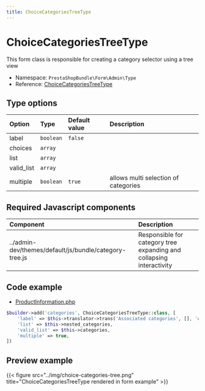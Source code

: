 ```yaml
---
title: ChoiceCategoriesTreeType
---
```


# ChoiceCategoriesTreeType

This form class is responsible for creating a category selector using a tree view

- Namespace: `PrestaShopBundle\Form\Admin\Type`
- Reference: [ChoiceCategoriesTreeType](https://github.com/PrestaShop/PrestaShop/blob/8.0.x/src/PrestaShopBundle/Form/Admin/Type/ChoiceCategoriesTreeType.php)

## Type options

| Option       | Type   | Default value                     | Description                                                                               |
| :----------- | :----- | :-------------------------------- | :---------------------------------------------------------------------------------------- |
| label | `boolean` | `false` |  |
| choices | `array` |  |  |
| list | `array` |  |  |
| valid_list | `array` |  |  |
| multiple | `boolean` | `true` | allows multi selection of categories |

## Required Javascript components

| Component                                                       | Description                                                        |
| :-------------------------------------------------------------- | :----------------------------------------------------------------- |
| ../admin-dev/themes/default/js/bundle/category-tree.js | Responsible for category tree expanding and collapsing interactivity |

## Code example

- [ProductInformation.php](https://github.com/PrestaShop/PrestaShop/blob/8.0.x/src/PrestaShopBundle/Form/Admin/Product/ProductInformation.php#L320-L325)

```php
$builder->add('categories', ChoiceCategoriesTreeType::class, [
    'label' => $this->translator->trans('Associated categories', [], 'Admin.Catalog.Feature'),
    'list' => $this->nested_categories,
    'valid_list' => $this->categories,
    'multiple' => true,
])
```

## Preview example

{{< figure src="../img/choice-categories-tree.png" title="ChoiceCategoriesTreeType rendered in form example" >}}
